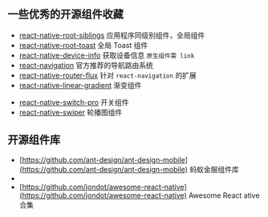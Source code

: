 ## 一些优秀的开源组件收藏
- [react-native-root-siblings](https://github.com/Ivanwangcy/react-native-root-siblings) 应用程序同级别组件，全局组件
- [react-native-root-toast](https://github.com/magicismight/react-native-root-toast) 全局 Toast 组件
- [react-native-device-info](https://github.com/Ivanwangcy/react-native-device-info) 获取设备信息 `原生组件需 link`
- [react-navigation](https://github.com/react-navigation/react-navigation) 官方推荐的导航路由系统
- [react-native-router-flux](https://github.com/aksonov/react-native-router-flux) 针对 `react-navigation` 的扩展
- [react-native-linear-gradient](https://github.com/react-native-community/react-native-linear-gradient) 渐变组件
* [react-native-switch-pro](https://github.com/poberwong/react-native-switch-pro) 开关组件
* [react-native-swiper](https://github.com/leecade/react-native-swiper) 轮播图组件


## 开源组件库

* [https://github.com/ant-design/ant-design-mobile](https://github.com/ant-design/ant-design-mobile) 蚂蚁金服组件库
* 
* [https://github.com/jondot/awesome-react-native](https://github.com/jondot/awesome-react-native) Awesome React ative 合集
